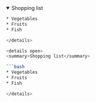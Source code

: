 <details open>
<summary>Shopping list</summary>

```bash
* Vegetables
* Fruits
* Fish

</details>

<details open>
<summary>Shopping list</summary>

```bash
* Vegetables
* Fruits
* Fish

</details>
